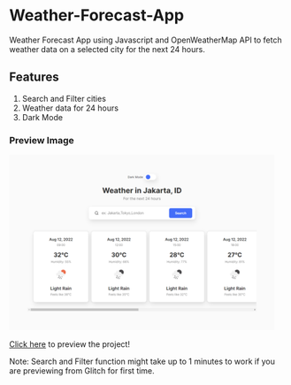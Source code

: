 # Weather-Forecast-App
Weather Forecast App using Javascript and OpenWeatherMap API to fetch weather data on a selected city for the next 24 hours.

## Features
1. Search and Filter cities
2. Weather data for 24 hours
3. Dark Mode

### Preview Image
<img src="./assets/preview-img.png" alt="Preview Image" width=480>

[Click here](https://weather-forecast-app-09.glitch.me) to preview the project!

Note: Search and Filter function might take up to 1 minutes to work if you are previewing from Glitch for first time.

